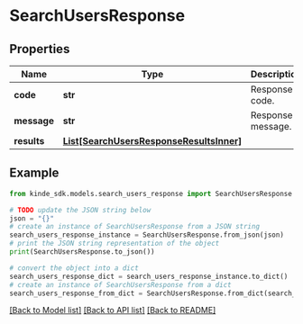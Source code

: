 # SearchUsersResponse


## Properties

Name | Type | Description | Notes
------------ | ------------- | ------------- | -------------
**code** | **str** | Response code. | [optional] 
**message** | **str** | Response message. | [optional] 
**results** | [**List[SearchUsersResponseResultsInner]**](SearchUsersResponseResultsInner.md) |  | [optional] 

## Example

```python
from kinde_sdk.models.search_users_response import SearchUsersResponse

# TODO update the JSON string below
json = "{}"
# create an instance of SearchUsersResponse from a JSON string
search_users_response_instance = SearchUsersResponse.from_json(json)
# print the JSON string representation of the object
print(SearchUsersResponse.to_json())

# convert the object into a dict
search_users_response_dict = search_users_response_instance.to_dict()
# create an instance of SearchUsersResponse from a dict
search_users_response_from_dict = SearchUsersResponse.from_dict(search_users_response_dict)
```
[[Back to Model list]](../README.md#documentation-for-models) [[Back to API list]](../README.md#documentation-for-api-endpoints) [[Back to README]](../README.md)


